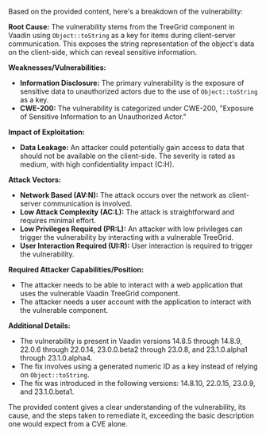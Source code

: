 Based on the provided content, here's a breakdown of the vulnerability:

**Root Cause:**
The vulnerability stems from the TreeGrid component in Vaadin using `Object::toString` as a key for items during client-server communication. This exposes the string representation of the object's data on the client-side, which can reveal sensitive information.

**Weaknesses/Vulnerabilities:**
- **Information Disclosure:** The primary vulnerability is the exposure of sensitive data to unauthorized actors due to the use of `Object::toString` as a key.
- **CWE-200:** The vulnerability is categorized under CWE-200, "Exposure of Sensitive Information to an Unauthorized Actor."

**Impact of Exploitation:**
- **Data Leakage:** An attacker could potentially gain access to data that should not be available on the client-side. The severity is rated as medium, with high confidentiality impact (C:H).

**Attack Vectors:**
- **Network Based (AV:N):** The attack occurs over the network as client-server communication is involved.
- **Low Attack Complexity (AC:L):** The attack is straightforward and requires minimal effort.
- **Low Privileges Required (PR:L):** An attacker with low privileges can trigger the vulnerability by interacting with a vulnerable TreeGrid.
- **User Interaction Required (UI:R):** User interaction is required to trigger the vulnerability.

**Required Attacker Capabilities/Position:**
- The attacker needs to be able to interact with a web application that uses the vulnerable Vaadin TreeGrid component.
- The attacker needs a user account with the application to interact with the vulnerable component.

**Additional Details:**
- The vulnerability is present in Vaadin versions 14.8.5 through 14.8.9, 22.0.6 through 22.0.14, 23.0.0.beta2 through 23.0.8, and 23.1.0.alpha1 through 23.1.0.alpha4.
- The fix involves using a generated numeric ID as a key instead of relying on `Object::toString`.
- The fix was introduced in the following versions: 14.8.10, 22.0.15, 23.0.9, and 23.1.0.beta1.

The provided content gives a clear understanding of the vulnerability, its cause, and the steps taken to remediate it, exceeding the basic description one would expect from a CVE alone.